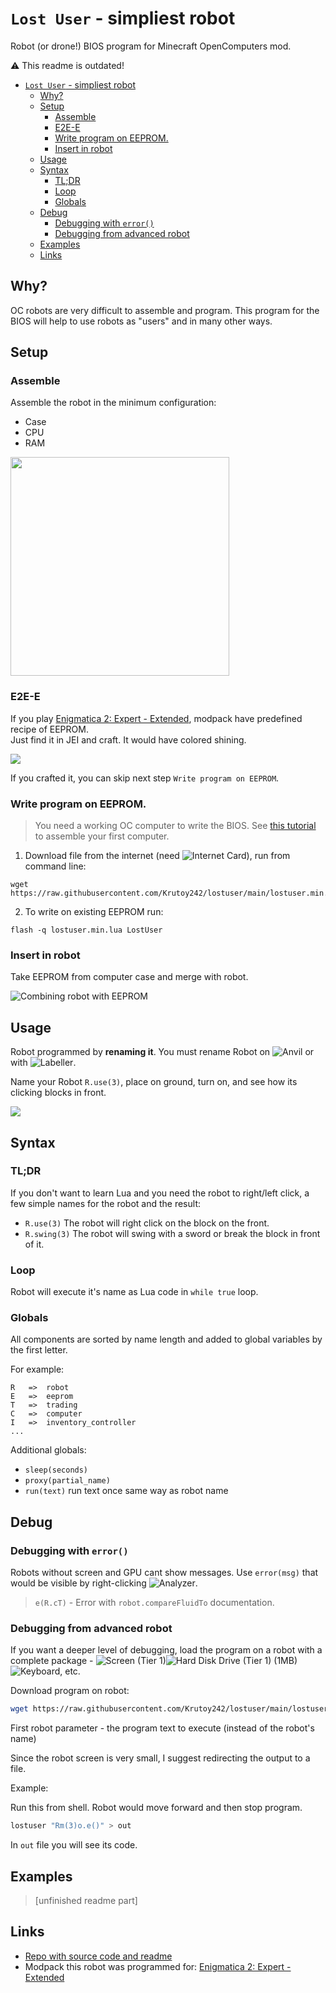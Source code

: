 # `Lost User` - simpliest robot

Robot (or drone!) BIOS program for Minecraft OpenComputers mod.

⚠️ This readme is outdated!

- [`Lost User` - simpliest robot](#lost-user---simpliest-robot)
  - [Why?](#why)
  - [Setup](#setup)
    - [Assemble](#assemble)
    - [E2E-E](#e2e-e)
    - [Write program on EEPROM.](#write-program-on-eeprom)
    - [Insert in robot](#insert-in-robot)
  - [Usage](#usage)
  - [Syntax](#syntax)
    - [TL;DR](#tldr)
    - [Loop](#loop)
    - [Globals](#globals)
  - [Debug](#debug)
    - [Debugging with `error()`](#debugging-with-error)
    - [Debugging from advanced robot](#debugging-from-advanced-robot)
  - [Examples](#examples)
  - [Links](#links)

## Why?

OC robots are very difficult to assemble and program. This program for the BIOS will help to use robots as "users" and in many other ways.

## Setup

### Assemble

Assemble the robot in the minimum configuration:

- Case
- CPU
- RAM

<img src="https://i.imgur.com/sBP2y0N.png" width="350">

### E2E-E


If you play [Enigmatica 2: Expert - Extended](https://www.curseforge.com/minecraft/modpacks/enigmatica-2-expert-extended), modpack have predefined recipe of EEPROM.  
Just find it in JEI and craft. It would have colored shining.

![](https://i.imgur.com/GuT7Ke6.gif)

If you crafted it, you can skip next step `Write program on EEPROM`.

### Write program on EEPROM.

> You need a working OC computer to write the BIOS. See [this tutorial](https://www.youtube.com/watch?v=KDqXJzacdQQ) to assemble your first computer.

1. Download file from the internet (need ![](https://is.gd/zrPusF 'Internet Card')), run from command line:

```
wget https://raw.githubusercontent.com/Krutoy242/lostuser/main/lostuser.min.lua
```

2. To write on existing EEPROM run:

```
flash -q lostuser.min.lua LostUser
```

### Insert in robot

Take EEPROM from computer case and merge with robot.

![Combining robot with EEPROM](https://i.imgur.com/7AHXvdm.png)

## Usage

Robot programmed by **renaming it**. You must rename Robot on ![](https://is.gd/pYpuM1 'Anvil') or with ![](https://is.gd/VgGaLN 'Labeller').

Name your Robot `R.use(3)`, place on ground, turn on, and see how its clicking blocks in front.

![](https://i.imgur.com/tgsaqxj.gif)


## Syntax

### TL;DR

If you don't want to learn Lua and you need the robot to right/left click, a few simple names for the robot and the result:

- `R.use(3)` The robot will right click on the block on the front.
- `R.swing(3)` The robot will swing with a sword or break the block in front of it.

### Loop

Robot will execute it's name as Lua code in `while true` loop.

### Globals

All components are sorted by name length and added to global variables by the first letter.

For example:
```less
R	=>	robot
E	=>	eeprom
T	=>	trading
C	=>	computer
I	=>	inventory_controller
...
```

Additional globals:

- `sleep(seconds)`
- `proxy(partial_name)`
- `run(text)` run text once same way as robot name


## Debug

### Debugging with `error()`

Robots without screen and GPU cant show messages.
Use `error(msg)` that would be visible by right-clicking ![Analyzer](https://is.gd/EYKTlS 'Analyzer').

> `e(R.cT)` - Error with `robot.compareFluidTo` documentation.

### Debugging from advanced robot

If you want a deeper level of debugging, load the program on a robot with a complete package - ![](https://is.gd/Qc1mye 'Screen (Tier 1)')![](https://is.gd/aCba7k 'Hard Disk Drive (Tier 1) (1MB)')![](https://is.gd/q2uLwP 'Keyboard'), etc.

Download program on robot:

```sh
wget https://raw.githubusercontent.com/Krutoy242/lostuser/main/lostuser.lua
```

First robot parameter - the program text to execute (instead of the robot's name)

Since the robot screen is very small, I suggest redirecting the output to a file.

Example:

Run this from shell. Robot would move forward and then stop program.

```sh
lostuser "Rm(3)o.e()" > out
```

In `out` file you will see its code.

## Examples

> [unfinished readme part]


## Links

- [Repo with source code and readme](https://raw.githubusercontent.com/Krutoy242/lostuser)
- Modpack this robot was programmed for: [Enigmatica 2: Expert - Extended](https://www.curseforge.com/minecraft/modpacks/enigmatica-2-expert-extended)
